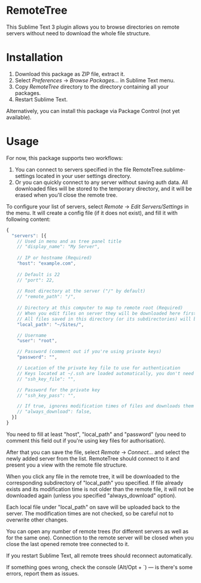 # RemoteTree

This Sublime Text 3 plugin allows you to browse directories on remote servers without need to download the whole file structure.

# Installation

1. Download this package as ZIP file, extract it.
2. Select *Preferences* → *Browse Packages…* in Sublime Text menu.
3. Copy *RemoteTree* directory to the directory containing all your packages.
4. Restart Sublime Text.

Alternatively, you can install this package via Package Control (not yet available).

# Usage

For now, this package supports two workflows:
1. You can connect to servers specified in the file RemoteTree.sublime-settings located in your user settings directory.
2. Or you can quickly connect to any server without saving auth data. All downloaded files will be stored to the temporary directory, and it will be erased when you'll close the remote tree.

To configure your list of servers, select *Remote* → *Edit Servers/Settings* in the menu. It will create a config file (if it does not exist), and fill it with following content:
```js
{
  "servers": [{
    // Used in menu and as tree panel title
    // "display_name": "My Server",
    
    // IP or hostname (Required)
    "host": "example.com",
    
    // Default is 22
    // "port": 22,
    
    // Root directory at the server ("/" by default)
    // "remote_path": "/",
    
    // Directory at this computer to map to remote root (Required)
    // When you edit files on server they will be downloaded here first.
    // All files saved in this directory (or its subdirectories) will be uploaded to the appropriate paths on the server.
    "local_path": "~/Sites/",

    // Username
    "user": "root",

    // Password (comment out if you're using private keys)
    "password": "",

    // Location of the private key file to use for authentication
    // Keys located at ~/.ssh are loaded automatically, you don't need to specify them here.
    // "ssh_key_file": "",

    // Password for the private key
    // "ssh_key_pass": "",

    // If true, ignores modification times of files and downloads them even if they are unchanged.
    // "always_download": false,
  }]
}
```

You need to fill at least "host", "local_path" and "password" (you need to comment this field out if you're using key files for authorisation).

After that you can save the file, select *Remote* → *Connect…* and select the newly added server from the list. RemoteTree should connect to it and present you a view with the remote file structure.

When you click any file in the remote tree, it will be downloaded to the corresponding subdirectory of "local_path" you specified. If file already exists and its modification time is not older than the remote file, it will not be downloaded again (unless you specified "always_download" option).

Each local file under "local_path" on save will be uploaded back to the server. The modification times are not checked, so be careful not to overwrite other changes.

You can open any number of remote trees (for different servers as well as for the same one). Connection to the remote server will be closed when you close the last opened remote tree connected to it.

If you restart Sublime Text, all remote trees should reconnect automatically.

If something goes wrong, check the console (Alt/Opt + `) — is there's some errors, report them as issues.
